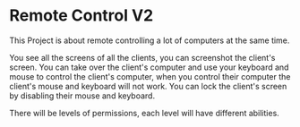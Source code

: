 # Remote Control V2
This Project is about remote controlling a lot of computers at the same time.

You see all the screens of all the clients, you can screenshot the client's screen.
You can take over the client's computer and use your keyboard and mouse to control the client's computer, when you control their computer the client's mouse and keyboard will not work.
You can lock the client's screen by disabling their mouse and keyboard.

There will be levels of permissions, each level will have different abilities.
